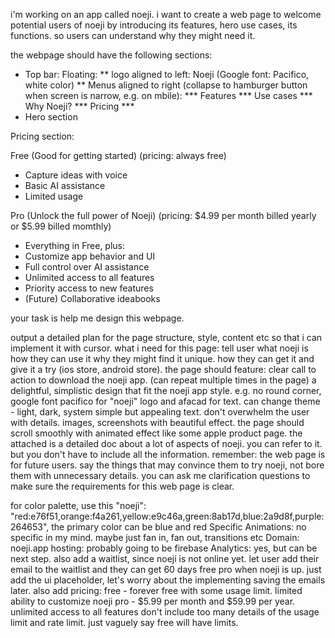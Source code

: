 i'm working on an app called noeji. i want to create a web page to welcome potential users of noeji by introducing its features, hero use cases, its functions. so users can understand why they might need it.


the webpage should have the following sections:
* Top bar: Floating: 
	** logo aligned to left: Noeji (Google font: Pacifico, white color)
	** Menus aligned to right (collapse to hamburger button when screen is narrow, e.g. on mbile):
        *** Features
        *** Use cases
        *** Why Noeji?
        *** Pricing
        *** 
* Hero section



Pricing section:

Free
(Good for getting started)
(pricing: always free)
* Capture ideas with voice
* Basic AI assistance
* Limited usage


Pro
(Unlock the full power of Noeji)
(pricing: $4.99 per month billed yearly or $5.99 billed momthly)
* Everything in Free, plus:
* Customize app behavior and UI
* Full control over AI assistance
* Unlimited access to all features
* Priority access to new features
* (Future) Collaborative ideabooks



your task is help me design this webpage. 


output a detailed plan for the page structure, style, content etc so that i can implement it with cursor.
what i need for this page:
tell user what noeji is
how they can use it
why they might find it unique.
how they can get it and give it a try (ios store, android store).
the page should feature:
clear call to action to download the noeji app. (can repeat multiple times in the page)
a delightful, simplistic design that fit the noeji app style. e.g. no round corner, google font pacifico for "noeji" logo and afacad for text.
can change theme - light, dark, system
simple but appealing text. don't overwhelm the user with details.
images, screenshots with beautiful effect.
the page should scroll smoothly with animated effect like some apple product page.
the attached is a detailed doc about a lot of aspects of noeji. you can refer to it. but you don't have to include all the information. remember: the web page is for future users. say the things that may convince them to try noeji, not bore them with unnecessary details.
you can ask me clarification questions to make sure the requirements for this web page is clear.

for color palette, use this
"noeji": "red:e76f51,orange:f4a261,yellow:e9c46a,green:8ab17d,blue:2a9d8f,purple:264653",
the primary color can be blue and red
Specific Animations: no specific in my mind. maybe just fan in, fan out, transitions etc
Domain: noeji.app hosting: probably going to be firebase
Analytics: yes, but can be next step.
also add a waitlist, since noeji is not online yet. let user add their email to the waitlist and they can get 60 days free pro when noeji is up. just add the ui placeholder, let's worry about the implementing saving the emails later.
also add pricing:
free - forever free with some usage limit. limited ability to customize noeji
pro - $5.99 per month and $59.99 per year. unlimited access to all features
don't include too many details of the usage limit and rate limit. just vaguely say free will have limits.

